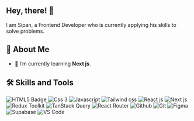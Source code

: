 ## Hey, there! 👋
I am Sipan, a Frontend Developer who is currently applying his skills to solve problems.
## 🚀 About Me
- 🌱 I’m currently learning **Next js**.
## 🛠️ Skills and Tools
![HTML5 Badge](https://img.shields.io/badge/Html%205-E34F26?logo=html5&logoColor=white)
![Css 3](https://img.shields.io/badge/Css%203-280FEE?logo=css&logoColor=white)
![Javascript](https://img.shields.io/badge/Javascript-F7DF1E?logo=javascript&logoColor=white)
![Tailwind css](https://img.shields.io/badge/Tailwind%20css-06B6D4?logo=tailwindcss&logoColor=white)
![React js](https://img.shields.io/badge/React%20js-61DAFB?logo=react&logoColor=white)
![Next js](https://img.shields.io/badge/Next%20js-000000?logo=nextdotjs&logoColor=white)
![Redux Toolkit](https://img.shields.io/badge/Redux%20Toolkit-764ABC?logo=redux&logoColor=white)
![TanStack Query](https://img.shields.io/badge/TanStack%20Query-FF4154?logo=reactquery&logoColor=white)
![React Router](https://img.shields.io/badge/React%20Router-CA4245?logo=reactrouter&logoColor=white)
![Github](https://img.shields.io/badge/Github-181717?logo=GitHub&logoColor=white)
![Git](https://img.shields.io/badge/Git-F05032?logo=Git&logoColor=white)
![Figma](https://img.shields.io/badge/Figma-F24E1E?logo=figma&logoColor=white)
![Supabase](https://img.shields.io/badge/Supabase-3FCF8E?logo=supabase&logoColor=white)
![VS Code](https://img.shields.io/badge/VS%20Code-3B66BC)



